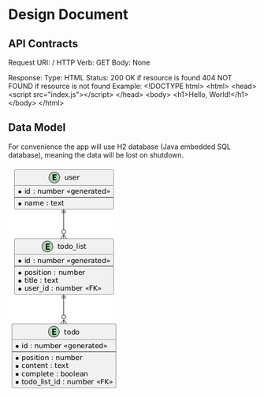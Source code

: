 # Design Document

## API Contracts

Request
  URI: /
  HTTP Verb: GET
  Body: None

Response:
  Type: HTML
  Status:
    200 OK if resource is found
    404 NOT FOUND if resource is not found
  Example:
  &lt;!DOCTYPE html>
  &lt;html>
    &lt;head>
      &lt;script src="index.js">&lt;/script>
    &lt;/head>
    &lt;body>
    &lt;h1>Hello, World!&lt;/h1>
    &lt;/body>
  &lt;/html>

## Data Model

For convenience the app will use H2 database (Java embedded SQL database), meaning the data will be lost on shutdown.

![ERD](/ERD.png)